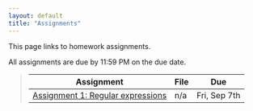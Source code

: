 ```yaml
---
layout: default
title: "Assignments"
---
```


This page links to homework assignments.

All assignments are due by 11:59 PM on the due date.

> Assignment | File | Due
> ---------- | ---- | ---
> [Assignment 1: Regular expressions](assign01.html) | n/a | Fri, Sep 7th


<!--
> [Assignment 2: Finite automata](assign02.html) | n/a | Monday, Sep 18th
> [Assignment 3: JSON Parser](assign03.html) | [CS340\_Assign03.zip](CS340_Assign03.zip) | Monday, Sep 25th
> [Assignment 4: Clojure MOOC](assign04.html) | n/a | Milestone 1: Friday, Oct 13th<br>Milestone 2: Wednesday, Oct 25th<br>Milestone 3: Wedneday, Nov 1st
> [Assignment 5: Boolean Function Synthesis](assign05.html) | n/a | Wednesday, Nov 8th
> [Assignment 6: Parsing](assign06.html) | [cs340-assign06.zip](cs340-assign06.zip) | Friday, Nov 17th
> [Assignment 7: Abstract Syntax Trees](assign07.html) | [cs340-assign07.zip](cs340-assign07.zip) | Tuesday, Dec 5th
> [Assignment 8: Code Generation](assign08.html) | [cs340-assign08.zip](cs340-assign08.zip) | Tuesday, Dec 12th
-->

